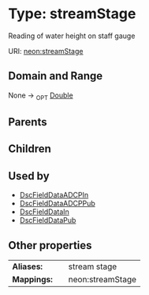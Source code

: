 
# Type: streamStage


Reading of water height on staff gauge

URI: [neon:streamStage](https://data.neonscience.org/streamStage)


## Domain and Range

None ->  <sub>OPT</sub> [Double](types/Double.md)

## Parents


## Children


## Used by

 * [DscFieldDataADCPIn](DscFieldDataADCPIn.md)
 * [DscFieldDataADCPPub](DscFieldDataADCPPub.md)
 * [DscFieldDataIn](DscFieldDataIn.md)
 * [DscFieldDataPub](DscFieldDataPub.md)

## Other properties

|  |  |  |
| --- | --- | --- |
| **Aliases:** | | stream stage |
| **Mappings:** | | neon:streamStage |

